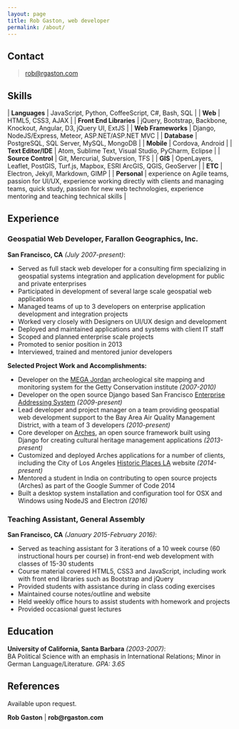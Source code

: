 ```yaml
---
layout: page
title: Rob Gaston, web developer
permalink: /about/
---
```


## Contact

> rob@rgaston.com  

## Skills

| __Languages__ | JavaScript, Python, CoffeeScript, C#, Bash, SQL   |
| __Web__ | HTML5, CSS3, AJAX |
| __Front End Libraries__ | jQuery, Bootstrap, Backbone, Knockout, Angular, D3, jQuery UI, ExtJS |
| __Web Frameworks__ | Django, NodeJS/Express, Meteor, ASP.NET/ASP.NET MVC |
| __Database__ | PostgreSQL, SQL Server, MySQL, MongoDB |
| __Mobile__ | Cordova, Android |
| __Text Editor/IDE__ | Atom, Sublime Text, Visual Studio, PyCharm, Eclipse |
| __Source Control__ | Git, Mercurial, Subversion, TFS |
| __GIS__ | OpenLayers, Leaflet, PostGIS, Turf.js, Mapbox, ESRI ArcGIS, QGIS, GeoServer |
| __ETC__ | Electron, Jekyll, Markdown, GIMP |
| __Personal__ | experience on Agile teams, passion for UI/UX, experience working directly with clients and managing teams, quick study, passion for new web technologies, experience mentoring and teaching technical skills |

## Experience

### Geospatial Web Developer, Farallon Geographics, Inc.
__San Francisco, CA__ *(July 2007-present)*:

- Served as full stack web developer for a consulting firm specializing in geospatial systems integration and application development for public and private enterprises
- Participated in development of several large scale geospatial web applications
- Managed teams of up to 3 developers on enterprise application development and integration projects
- Worked very closely with Designers on UI/UX design and development
- Deployed and maintained applications and systems with client IT staff
- Scoped and planned enterprise scale projects
- Promoted to senior position in 2013
- Interviewed, trained and mentored junior developers

__Selected Project Work and Accomplishments:__

- Developer on the [MEGA Jordan](http://megajordan.org/) archeological site mapping and monitoring system for the Getty Conservation institute  *(2007-2010)*
- Developer on the open source Django based San Francisco [Enterprise Addressing System](https://bitbucket.org/sfgovdt/eas/wiki/Home) *(2009-present)*
- Lead developer and project manager on a team providing geospatial web development support to the Bay Area Air Quality Management District, with a team of 3 developers *(2010-present)*
- Core developer on [Arches](http://archesproject.org/), an open source framework built using Django for creating cultural heritage management applications *(2013-present)*
- Customized and deployed Arches applications for a number of clients, including the City of Los Angeles [Historic Places LA](http://historicplacesla.org/) website *(2014-present)*
- Mentored a student in India on contributing to open source projects (Arches) as part of the Google Summer of Code 2014
- Built a desktop system installation and configuration tool for OSX and Windows using NodeJS and Electron *(2016)*

### Teaching Assistant, General Assembly
__San Francisco, CA__ *(January 2015-February 2016)*:

- Served as teaching assistant for 3 iterations of a 10 week course (60 instructional hours per course) in front-end web development with classes of 15-30 students
- Course material covered HTML5, CSS3 and JavaScript, including work with front end libraries such as Bootstrap and jQuery
- Provided students with assistance during in class coding exercises
- Maintained course notes/outline and website
- Held weekly office hours to assist students with homework and projects
- Provided occasional guest lectures

## Education

__University of California, Santa Barbara__ *(2003-2007)*:  
BA Political Science with an emphasis in International Relations; Minor in German Language/Literature.  *GPA: 3.65*

## References

Available upon request.

__Rob Gaston__ | __rob@rgaston.com__
